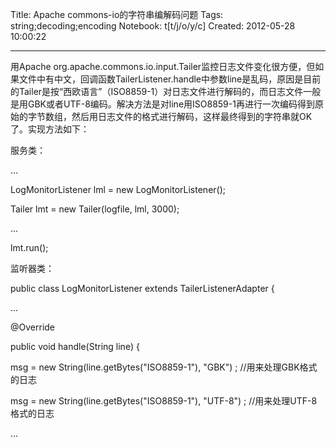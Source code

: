 Title: Apache commons-io的字符串编解码问题
Tags: string;decoding;encoding
Notebook: t[t/j/o/y/c]
Created: 2012-05-28 10:00:22

------

用Apache org.apache.commons.io.input.Tailer监控日志文件变化很方便，但如果文件中有中文，回调函数TailerListener.handle中参数line是乱码，原因是目前的Tailer是按“西欧语言”（ISO8859-1）对日志文件进行解码的，而日志文件一般是用GBK或者UTF-8编码。解决方法是对line用ISO8859-1再进行一次编码得到原始的字节数组，然后用日志文件的格式进行解码，这样最终得到的字符串就OK了。实现方法如下：

服务类：

 ...

 LogMonitorListener lml = new LogMonitorListener();

 Tailer lmt = new Tailer(logfile, lml, 3000);

 ...

 lmt.run();

 

监听器类：

public class LogMonitorListener extends TailerListenerAdapter {

 ...

 @Override

 public void handle(String line) {

  msg = new String(line.getBytes("ISO8859-1"), "GBK") ; //用来处理GBK格式的日志

   msg = new String(line.getBytes("ISO8859-1"), "UTF-8") ; //用来处理UTF-8格式的日志 

  ...